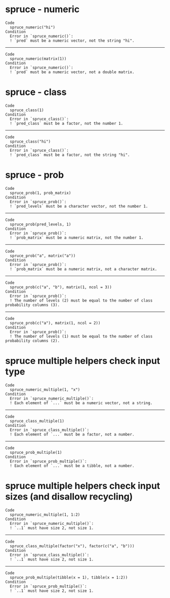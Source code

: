 # spruce - numeric

    Code
      spruce_numeric("hi")
    Condition
      Error in `spruce_numeric()`:
      ! `pred` must be a numeric vector, not the string "hi".

---

    Code
      spruce_numeric(matrix(1))
    Condition
      Error in `spruce_numeric()`:
      ! `pred` must be a numeric vector, not a double matrix.

# spruce - class

    Code
      spruce_class(1)
    Condition
      Error in `spruce_class()`:
      ! `pred_class` must be a factor, not the number 1.

---

    Code
      spruce_class("hi")
    Condition
      Error in `spruce_class()`:
      ! `pred_class` must be a factor, not the string "hi".

# spruce - prob

    Code
      spruce_prob(1, prob_matrix)
    Condition
      Error in `spruce_prob()`:
      ! `pred_levels` must be a character vector, not the number 1.

---

    Code
      spruce_prob(pred_levels, 1)
    Condition
      Error in `spruce_prob()`:
      ! `prob_matrix` must be a numeric matrix, not the number 1.

---

    Code
      spruce_prob("a", matrix("a"))
    Condition
      Error in `spruce_prob()`:
      ! `prob_matrix` must be a numeric matrix, not a character matrix.

---

    Code
      spruce_prob(c("a", "b"), matrix(1, ncol = 3))
    Condition
      Error in `spruce_prob()`:
      ! The number of levels (2) must be equal to the number of class probability columns (3).

---

    Code
      spruce_prob(c("a"), matrix(1, ncol = 2))
    Condition
      Error in `spruce_prob()`:
      ! The number of levels (1) must be equal to the number of class probability columns (2).

# spruce multiple helpers check input type

    Code
      spruce_numeric_multiple(1, "x")
    Condition
      Error in `spruce_numeric_multiple()`:
      ! Each element of `...` must be a numeric vector, not a string.

---

    Code
      spruce_class_multiple(1)
    Condition
      Error in `spruce_class_multiple()`:
      ! Each element of `...` must be a factor, not a number.

---

    Code
      spruce_prob_multiple(1)
    Condition
      Error in `spruce_prob_multiple()`:
      ! Each element of `...` must be a tibble, not a number.

# spruce multiple helpers check input sizes (and disallow recycling)

    Code
      spruce_numeric_multiple(1, 1:2)
    Condition
      Error in `spruce_numeric_multiple()`:
      ! `..1` must have size 2, not size 1.

---

    Code
      spruce_class_multiple(factor("x"), factor(c("a", "b")))
    Condition
      Error in `spruce_class_multiple()`:
      ! `..1` must have size 2, not size 1.

---

    Code
      spruce_prob_multiple(tibble(x = 1), tibble(x = 1:2))
    Condition
      Error in `spruce_prob_multiple()`:
      ! `..1` must have size 2, not size 1.

